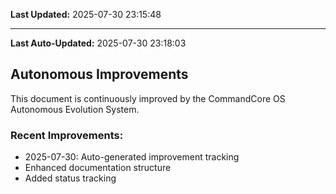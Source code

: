 

**Last Updated:** 2025-07-30 23:15:48


---
**Last Auto-Updated:** 2025-07-30 23:18:03


## Autonomous Improvements

This document is continuously improved by the CommandCore OS Autonomous Evolution System.

### Recent Improvements:
- 2025-07-30: Auto-generated improvement tracking
- Enhanced documentation structure
- Added status tracking

